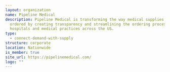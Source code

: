 ```yaml
---
layout: organization
name: Pipeline Medical
description: Pipeline Medical is transforming the way medical supplies are
  ordered by creating transparency and streamlining the ordering process for
  hospitals and medical practices across the US.
type:
  - connect-demand-with-supply
structure: corporate
location: Nationwide
is_member: true
site_url: https://pipelinemedical.com/
logo: ""
---
```

